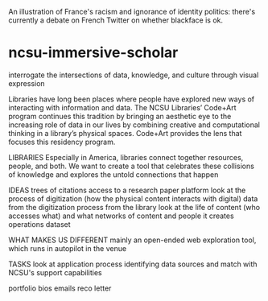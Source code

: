 An illustration of France's racism and ignorance of identity politics: there's currently a debate on French Twitter on whether blackface is ok.


# ncsu-immersive-scholar


interrogate the intersections of data, knowledge, and culture through visual expression

Libraries have long been places where people have explored new ways of interacting with information and data. The NCSU Libraries’ Code+Art program continues this tradition by bringing an aesthetic eye to the increasing role of data in our lives by combining creative and computational thinking in a library’s physical spaces. Code+Art provides the lens that focuses this residency program.

LIBRARIES
  Especially in America, libraries connect together resources, people, and both.
  We want to create a tool that celebrates these collisions of knowledge and explores the untold connections that happen

IDEAS
  trees of citations
    access to a research paper platform
  look at the process of digitization (how the physical content interacts with digital)
    data from the digitization process from the library
  look at the life of content (who accesses what) and what networks of content and people it creates
    operations dataset

WHAT MAKES US DIFFERENT
  mainly an open-ended web exploration tool, which runs in autopilot in the venue

TASKS
  look at application process
  identifying data sources and match with NCSU's support capabilities
  
  portfolio
  bios
  emails
  reco letter


